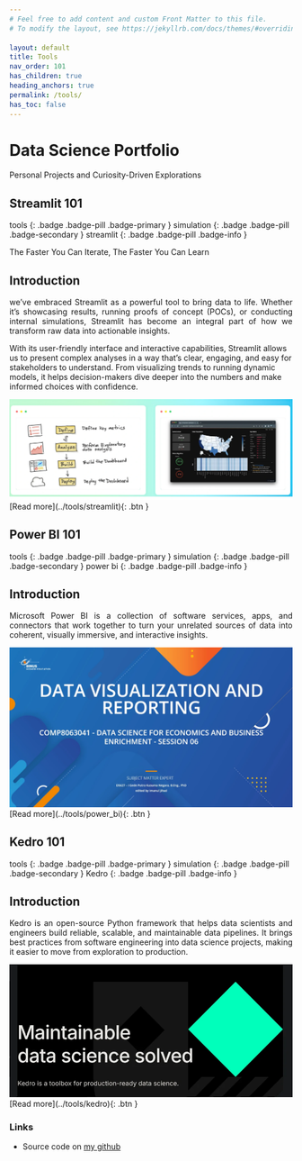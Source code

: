 ```yaml
---
# Feel free to add content and custom Front Matter to this file.
# To modify the layout, see https://jekyllrb.com/docs/themes/#overriding-theme-defaults

layout: default
title: Tools
nav_order: 101
has_children: true
heading_anchors: true
permalink: /tools/
has_toc: false
---
```


# Data Science Portfolio
Personal Projects and Curiosity-Driven Explorations
<br>

## Streamlit 101
tools
{: .badge .badge-pill .badge-primary }
simulation
{: .badge .badge-pill .badge-secondary }
streamlit
{: .badge .badge-pill .badge-info }

The Faster You Can Iterate, The Faster You Can Learn

## Introduction
<p style='text-align: justify;'>
we’ve embraced Streamlit as a powerful tool to bring data to life. Whether it’s showcasing results, running proofs of concept (POCs), or conducting internal simulations, Streamlit has become an integral part of how we transform raw data into actionable insights.

With its user-friendly interface and interactive capabilities, Streamlit allows us to present complex analyses in a way that’s clear, engaging, and easy for stakeholders to understand. From visualizing trends to running dynamic models, it helps decision-makers dive deeper into the numbers and make informed choices with confidence.
</p>

<img src="/assets/images/tools/streamlit_07.webp" alt="drawing"/>

<span class="fs-3">
[Read more](../tools/streamlit){: .btn }
</span>

## Power BI 101
tools
{: .badge .badge-pill .badge-primary }
simulation
{: .badge .badge-pill .badge-secondary }
power bi
{: .badge .badge-pill .badge-info }

## Introduction
<p style='text-align: justify;'>
Microsoft Power BI is a collection of software services, apps, and connectors that work together to turn your unrelated sources of data into coherent, visually immersive, and interactive insights.
</p>

<img src="/assets/images/tools/power_bi_01.webp" alt="drawing"/>

<span class="fs-3">
[Read more](../tools/power_bi){: .btn }
</span>

## Kedro 101
tools
{: .badge .badge-pill .badge-primary }
simulation
{: .badge .badge-pill .badge-secondary }
Kedro
{: .badge .badge-pill .badge-info }

## Introduction
<p style='text-align: justify;'>
Kedro is an open-source Python framework that helps data scientists and engineers build reliable, scalable, and maintainable data pipelines. It brings best practices from software engineering into data science projects, making it easier to move from exploration to production.
</p>

<img src="/assets/images/tools/kedro_cover.webp" alt="drawing"/>

<span class="fs-3">
[Read more](../tools/kedro){: .btn }
</span>


### Links
- Source code on [my github](https://github.com/imanursar/)